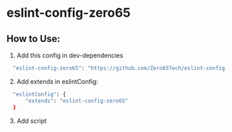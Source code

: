 # eslint-config-zero65

## How to Use:
1. Add this config in dev-dependencies
```bash
  "eslint-config-zero65": "https://github.com/Zero65Tech/eslint-config.git"
```
2. Add extends in eslintConfig:
```bash
  "eslintConfig": {
      "extends": "eslint-config-zero65"
  }
```
3. Add script
